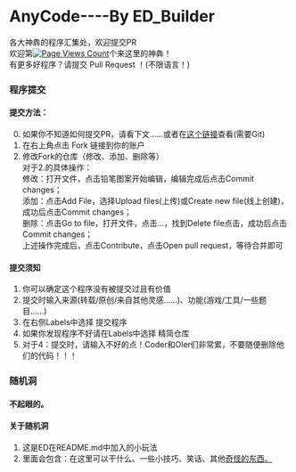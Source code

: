# AnyCode----By ED_Builder
各大神犇的程序汇集处，欢迎提交PR  
欢迎第[![Page Views Count](https://badges.toozhao.com/badges/01HDNMJSFWW6N8NC50VQ19STBA/blue.svg)](https://badges.toozhao.com/stats/01HDNMJSFWW6N8NC50VQ19STBA "Get your own page views count badge on badges.toozhao.com")个来这里的神犇！  
有更多好程序？请提交 Pull Request ！(不限语言！)
### 程序提交
#### 提交方法：
0. 如果你不知道如何提交PR，请看下文……或者在[这个链接](https://blog.csdn.net/CY2333333/article/details/113731490)查看(需要Git)  
1. 在右上角点击 Fork 链接到你的账户  
2. 修改Fork的仓库（修改、添加、删除等）  
对于2.的具体操作：  
修改：打开文件，点击铅笔图案开始编辑，编辑完成后点击Commit changes；  
添加：点击Add File，选择Upload files(上传)或Create new file(线上创建)，成功后点击Commit changes；  
删除：点击Go to file，打开文件，点击...，找到Delete file点击，成功后点击Commit changes；  
上述操作完成后，点击Contribute，点击Open pull request，等待合并即可  
#### 提交须知
1. 你可以确定这个程序没有被提交过且有价值
2. 提交时输入来源(转载/原创/来自其他灵感......)、功能(游戏/工具/一些题目......)
3. 在右侧Labels中选择 提交程序
4. 如果你发现程序不好请在Labels中选择 精简仓库
5. 对于4：提交时，请输入不好的点！Coder和OIer们非常累，不要随便删除他们的代码！！！
### 随机洞
#### 不起眼的。
#### 关于随机洞
1. 这是ED在README.md中加入的小玩法
2. 里面会包含：在这里可以干什么、一些小技巧、笑话、其他[奇怪的东西](https://www.bilibili.com/video/BV1GJ411x7h7)[。](https://www.luogu.com.cn/paste/dx5c2gm7)
